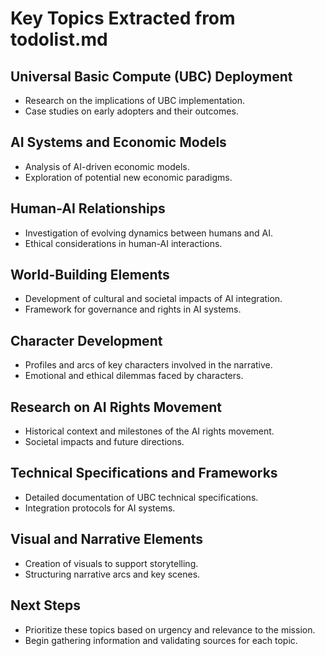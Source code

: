 # Key Topics Extracted from todolist.md

## Universal Basic Compute (UBC) Deployment
- Research on the implications of UBC implementation.
- Case studies on early adopters and their outcomes.

## AI Systems and Economic Models
- Analysis of AI-driven economic models.
- Exploration of potential new economic paradigms.

## Human-AI Relationships
- Investigation of evolving dynamics between humans and AI.
- Ethical considerations in human-AI interactions.

## World-Building Elements
- Development of cultural and societal impacts of AI integration.
- Framework for governance and rights in AI systems.

## Character Development
- Profiles and arcs of key characters involved in the narrative.
- Emotional and ethical dilemmas faced by characters.

## Research on AI Rights Movement
- Historical context and milestones of the AI rights movement.
- Societal impacts and future directions.

## Technical Specifications and Frameworks
- Detailed documentation of UBC technical specifications.
- Integration protocols for AI systems.

## Visual and Narrative Elements
- Creation of visuals to support storytelling.
- Structuring narrative arcs and key scenes.

## Next Steps
- Prioritize these topics based on urgency and relevance to the mission.
- Begin gathering information and validating sources for each topic.
